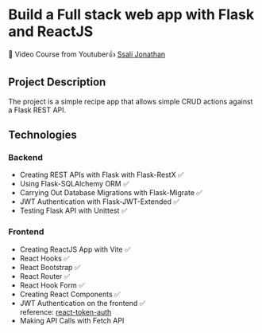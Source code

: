 # Build a Full stack web app with Flask and ReactJS

🎥 Video Course from Youtuber👍 [Ssali Jonathan](https://www.youtube.com/playlist?list=PLEt8Tae2spYkfEYQnKxQ4vrOULAnMI1iF)

## Project Description

The project is a simple recipe app that allows simple CRUD actions against a Flask REST API.

## Technologies

### Backend

- Creating REST APIs with Flask with Flask-RestX ✅
- Using Flask-SQLAlchemy ORM ✅
- Carrying Out Database Migrations with Flask-Migrate ✅
- JWT Authentication with Flask-JWT-Extended ✅
- Testing Flask API with Unittest ✅

### Frontend

- Creating ReactJS App with Vite ✅
- React Hooks ✅
- React Bootstrap ✅
- React Router ✅
- React Hook Form ✅
- Creating React Components ✅
- JWT Authentication on the frontend ✅<br>
  reference: [react-token-auth](https://github.com/obabichev/react-token-auth)
- Making API Calls with Fetch API
